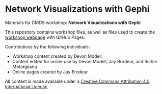 # Network Visualizations with Gephi
Materials for DMDS workshop: **Network Visualizations with Gephi**  

This repository contains workshop files, as well as files used to create the [workshop webpage](https://scds.github.io/intro-gephi) with GitHub Pages.  

Contributions by the following individuals: 
- Workshop content created by Devon Modell
- Content edited for online use by Devon Modell, Jay Brodeur, and Richie Motorgeanu
- Online pages created by Jay Brodeur

All content is made available under a [Creative Commons Attribution 4.0 International License](https://creativecommons.org/licenses/by/4.0/).
